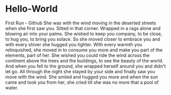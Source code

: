 # Hello-World
First Run - Github
She was with the wind moving in the deserted streets when she first saw you. Sitted in that corner. Wrapped in a rags alone and blowing air into your palms. She wished to keep you company, to be close, to hug you, to bring you solace. So she moved closer to embrace you and with every shiver she hugged you tighter. With every warmth you relinquished, she moved in to consume you more and make you part of the elements, part of her. She wished you could ride the wind across the continent above the trees and the buildings, to see the beauty of the world. And when you fell to the ground, she wrapped herself around you and didn't let go. All through the night she stayed by your side and finally saw you move with the wind. She smiled and hugged you more and when the sun came and took you from her, she cried till she was no more that a pool of water.
